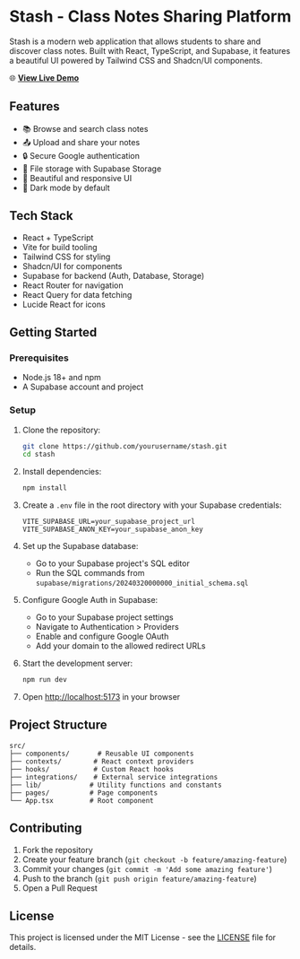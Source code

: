 # Stash - Class Notes Sharing Platform

Stash is a modern web application that allows students to share and discover class notes. Built with React, TypeScript, and Supabase, it features a beautiful UI powered by Tailwind CSS and Shadcn/UI components.

🌐 **[View Live Demo](https://sickleedge.github.io/stash/)**

## Features

- 📚 Browse and search class notes
- 📤 Upload and share your notes
- 🔒 Secure Google authentication
- 💾 File storage with Supabase Storage
- 🎨 Beautiful and responsive UI
- 🌙 Dark mode by default

## Tech Stack

- React + TypeScript
- Vite for build tooling
- Tailwind CSS for styling
- Shadcn/UI for components
- Supabase for backend (Auth, Database, Storage)
- React Router for navigation
- React Query for data fetching
- Lucide React for icons

## Getting Started

### Prerequisites

- Node.js 18+ and npm
- A Supabase account and project

### Setup

1. Clone the repository:
   ```bash
   git clone https://github.com/yourusername/stash.git
   cd stash
   ```

2. Install dependencies:
   ```bash
   npm install
   ```

3. Create a `.env` file in the root directory with your Supabase credentials:
   ```
   VITE_SUPABASE_URL=your_supabase_project_url
   VITE_SUPABASE_ANON_KEY=your_supabase_anon_key
   ```

4. Set up the Supabase database:
   - Go to your Supabase project's SQL editor
   - Run the SQL commands from `supabase/migrations/20240320000000_initial_schema.sql`

5. Configure Google Auth in Supabase:
   - Go to your Supabase project settings
   - Navigate to Authentication > Providers
   - Enable and configure Google OAuth
   - Add your domain to the allowed redirect URLs

6. Start the development server:
   ```bash
   npm run dev
   ```

7. Open [http://localhost:5173](http://localhost:5173) in your browser

## Project Structure

```
src/
├── components/       # Reusable UI components
├── contexts/        # React context providers
├── hooks/           # Custom React hooks
├── integrations/    # External service integrations
├── lib/            # Utility functions and constants
├── pages/          # Page components
└── App.tsx         # Root component
```

## Contributing

1. Fork the repository
2. Create your feature branch (`git checkout -b feature/amazing-feature`)
3. Commit your changes (`git commit -m 'Add some amazing feature'`)
4. Push to the branch (`git push origin feature/amazing-feature`)
5. Open a Pull Request

## License

This project is licensed under the MIT License - see the [LICENSE](LICENSE) file for details.
